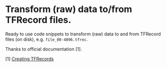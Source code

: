 # Transform (raw) data to/from TFRecord files.

Ready to use code snippets to transform (raw) data to and from TFRecord files (on disk), e.g. `file_00-4096.tfrec`.

Thanks to official documentation [1].

[1] [Creating TFRecords](https://keras.io/examples/keras_recipes/creating_tfrecords/)
